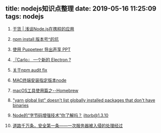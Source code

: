 title: nodejs知识点整理
date: 2019-05-16 11:25:09
tags: nodejs
---

1. [干货 | 浅谈Node.js在携程的应用](https://mp.weixin.qq.com/s/uDwX0iq9RWs1sK1ct0tiCg)
2. [npm install 版本号^的坑](https://zhuanlan.zhihu.com/p/66039729?hmsr=toutiao.io&utm_medium=toutiao.io&utm_source=toutiao.io)
3. [使用 Puppeteer 导出声享 PPT](https://zhuanlan.zhihu.com/p/59365797?hmsr=toutiao.io&utm_medium=toutiao.io&utm_source=toutiao.io)
4. [『Carlo』 一个新的 Electron ?](https://zhuanlan.zhihu.com/p/48319397)
5. [关于npm audit fix](https://blog.csdn.net/weixin_40817115/article/details/81007774)
6. [MAC终端安装指定版本node](https://blog.csdn.net/qq_25106703/article/details/84786250)
7. [macOS工具使用篇之--Homebrew](https://blog.csdn.net/weixin_28906733/article/details/82215842)
8. ["yarn global list" doesn't list globally installed packages that don't have binaries ](https://github.com/yarnpkg/yarn/issues/5725)

9. [Node的“字节码增强技术”你了解吗？](https://mp.weixin.qq.com/s/bwhA6wlnFSV-PpBEoC3h0w)
iltorb@1.3.10

10. [道路千万条，安全第一条——一次服务器被入侵的处理经过](https://mp.weixin.qq.com/s/-R1f7MHJpw9w5dOJHGfGaw)
